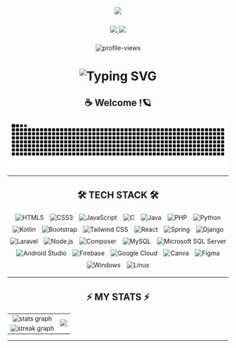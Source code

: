 <div align="center">
  <img src="https://user-images.githubusercontent.com/74038190/225813708-98b745f2-7d22-48cf-9150-083f1b00d6c9.gif" width="480px" />
</div>

### 

<div align="center">
  <a href="https://www.linkedin.com/in/sachintha-bhashitha-675286357/" target="_blank">
    <img src="https://user-images.githubusercontent.com/74038190/235294012-0a55e343-37ad-4b0f-924f-c8431d9d2483.gif" width="50px" />
  </a>
  <a href="https://www.instagram.com/the.starboyy/" target="_blank">
    <img src="https://user-images.githubusercontent.com/74038190/235294013-a33e5c43-a01c-43f6-b44d-a406d8b4ab75.gif" width="50px" />
  </a>
</div>

###

<div align="center">
  <img src="https://komarev.com/ghpvc/?username=LEXES7&color=blue" alt="profile-views"/>
</div>

###

<h1 align="center">
  <img src="https://readme-typing-svg.herokuapp.com?font=Fira+Code&pause=1000&color=33F752&background=96B6FF00&center=true&vCenter=true&width=435&lines=%3E+Initializing...++;%3E+User%3A+Sachintha+Bhashitha;%3E+Role%3A+Full-Stack+Dev;%3E+Affiliation%3A+IT+Student+%40+SLIIT++;%3E+Status%3A+%F0%9F%9F%A2+Online+" alt="Typing SVG"/>
</h1>

<h2 align="center">☕️ Welcome !🪐</h2>

<div align="center">
  <img alt="snake eating my contributions" src="https://raw.githubusercontent.com/LEXES7/LEXES7/output/github-contribution-grid-snake.svg"/>
</div>

<hr/>

<h2 align="center">🛠 TECH STACK 🛠</h2>

<div align="center">
  <img src="https://cdn.jsdelivr.net/gh/devicons/devicon/icons/html5/html5-original.svg" width="40" height="40" alt="HTML5" style="margin: 5px;" />
  <img src="https://cdn.jsdelivr.net/gh/devicons/devicon/icons/css3/css3-original.svg" width="40" height="40" alt="CSS3" style="margin: 5px;" />
  <img src="https://cdn.jsdelivr.net/gh/devicons/devicon/icons/javascript/javascript-original.svg" width="40" height="40" alt="JavaScript" style="margin: 5px;" />
  <img src="https://cdn.jsdelivr.net/gh/devicons/devicon/icons/c/c-original.svg" width="40" height="40" alt="C" style="margin: 5px;" />
  <img src="https://cdn.jsdelivr.net/gh/devicons/devicon/icons/java/java-original.svg" width="40" height="40" alt="Java" style="margin: 5px;" />
  <img src="https://cdn.jsdelivr.net/gh/devicons/devicon/icons/php/php-original.svg" width="40" height="40" alt="PHP" style="margin: 5px;" />
  <img src="https://cdn.jsdelivr.net/gh/devicons/devicon/icons/python/python-original.svg" width="40" height="40" alt="Python" style="margin: 5px;" />
  <img src="https://cdn.jsdelivr.net/gh/devicons/devicon/icons/kotlin/kotlin-original.svg" width="40" height="40" alt="Kotlin" style="margin: 5px;" />
  <img src="https://cdn.jsdelivr.net/gh/devicons/devicon/icons/bootstrap/bootstrap-original.svg" width="40" height="40" alt="Bootstrap" style="margin: 5px;" />
  <img src="https://cdn.jsdelivr.net/gh/devicons/devicon@latest/icons/tailwindcss/tailwindcss-original.svg" width="40" height="40" alt="Tailwind CSS" style="margin: 5px;" />
  <img src="https://cdn.jsdelivr.net/gh/devicons/devicon/icons/react/react-original.svg" width="40" height="40" alt="React" style="margin: 5px;" />
  <img src="https://cdn.jsdelivr.net/gh/devicons/devicon/icons/spring/spring-original.svg" width="40" height="40" alt="Spring" style="margin: 5px;" />
  <img src="https://cdn.jsdelivr.net/gh/devicons/devicon/icons/django/django-plain.svg" width="40" height="40" alt="Django" style="margin: 5px;" />
  <img src="https://cdn.jsdelivr.net/gh/devicons/devicon@latest/icons/laravel/laravel-original.svg" width="40" height="40" alt="Laravel" style="margin: 5px;" />
  <img src="https://cdn.jsdelivr.net/gh/devicons/devicon/icons/nodejs/nodejs-original.svg" width="40" height="40" alt="Node.js" style="margin: 5px;" />
  <img src="https://cdn.jsdelivr.net/gh/devicons/devicon/icons/composer/composer-original.svg" width="40" height="40" alt="Composer" style="margin: 5px;" />
  <img src="https://cdn.jsdelivr.net/gh/devicons/devicon/icons/mysql/mysql-original.svg" width="40" height="40" alt="MySQL" style="margin: 5px;" />
  <img src="https://cdn.jsdelivr.net/gh/devicons/devicon/icons/microsoftsqlserver/microsoftsqlserver-plain.svg" width="40" height="40" alt="Microsoft SQL Server" style="margin: 5px;" />
  <img src="https://cdn.jsdelivr.net/gh/devicons/devicon/icons/androidstudio/androidstudio-original.svg" width="40" height="40" alt="Android Studio" style="margin: 5px;" />
  <img src="https://cdn.jsdelivr.net/gh/devicons/devicon/icons/firebase/firebase-plain.svg" width="40" height="40" alt="Firebase" style="margin: 5px;" />
  <img src="https://cdn.jsdelivr.net/gh/devicons/devicon/icons/googlecloud/googlecloud-original.svg" width="40" height="40" alt="Google Cloud" style="margin: 5px;" />
  <img src="https://cdn.jsdelivr.net/gh/devicons/devicon/icons/canva/canva-original.svg" width="40" height="40" alt="Canva" style="margin: 5px;" />
  <img src="https://cdn.jsdelivr.net/gh/devicons/devicon/icons/figma/figma-original.svg" width="40" height="40" alt="Figma" style="margin: 5px;" />
  <img src="https://cdn.jsdelivr.net/gh/devicons/devicon@latest/icons/windows11/windows11-original.svg" width="40" height="40" alt="Windows" style="margin: 5px;" />
  <img src="https://cdn.jsdelivr.net/gh/devicons/devicon/icons/linux/linux-original.svg" width="40" height="40" alt="Linux" style="margin: 5px;" />
</div>

<hr/>

<h2 align="center">⚡ MY STATS ⚡</h2>

<div align="center">
  <table>
    <tr>
      <td align="center">
        <img src="https://github-readme-stats.vercel.app/api?username=LEXES7&hide_title=false&hide_rank=false&show_icons=true&include_all_commits=true&count_private=true&disable_animations=false&theme=dracula&locale=en&hide_border=false" height="150" alt="stats graph" />
      </td>
      <td rowspan="2" align="center">
        <img src="https://i0.wp.com/inspi.com.br/wp-content/uploads/2015/03/florian-3.gif?fit=400%2C400&ssl=1" width="200px" />
      </td>
    </tr>
    <tr>
      <td align="center">
        <img src="https://streak-stats.demolab.com?user=LEXES7&locale=en&mode=daily&theme=dark&border_radius=5&order=3" alt="streak graph" />
      </td>
    </tr>
  </table>
</div>

<hr/>
